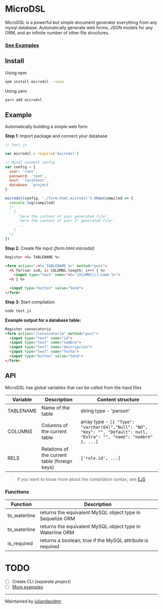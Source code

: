 # MicroDSL

MicroDSL is a powerful but simple document generator everything from any mysql database. Automatically generate web forms, JSON models for any ORM, and an infinite number of other file structures.

### [See Examples](./examples)

## Install

Using npm
```bash
npm install microdsl --save
```

Using yarn
```bash
yarn add microdsl
```

## Example

Automatically building a simple web form

**Step 1**: Import package and connect your database
```js
// test.js

var microdsl = require('microdsl')

// Mysql connect config
var config = {
  user: 'root',
  password: 'root',
  host: 'localhost',
  database: 'project'
}

microdsl(config, './form.html.microdsl').then(compiled => {
  console.log(compiled)
  /*
    [
      'here the content of your generated file',
      'here the content of your 2° generated file',
      ...
    ]
  */
})
```

**Step 2**: Create file input _(form.html.microdsl)_
```html
Register <%= TABLENAME %>

<form action="/<%= TABLENAME %>" method="post">  
  <% for(var i=0; i< COLUMNS.length; i++) { %>
    <input type="text" name="<%= COLUMNS[i].name %>">
  <% } %>

  <input type="button" value="Send">  
</form>
```

**Step 3**: Start compilation

```bash
node test.js
```

**Example output for a database table:**
```html
Register convocatoria
<form action="/convocatoria" method="post">
  <input type="text" name="id">
  <input type="text" name="nombre">
  <input type="text" name="descripcion">
  <input type="text" name="fecha">
  <input type="button" value="Send">
</form>
```

## API

MicroDSL has global variables that can be called from the input files

|  Variable |     Description   |  Content structure  |
|-----------|-------------------|---------------------|
| TABLENAME | Name of the table | string type - 'person'  |
| COLUMNS   | Columns of the current table | array type - `[{ "Type": "varchar(64)","Null": "NO", "Key": "", "Default": null, "Extra": "", "name": "nombre" }, ...]` |
| RELS      | Relations of the current table (foreign keys) | `['role.id', ...]`|

> If you want to know more about the compilation syntax, see [EJS](http://www.embeddedjs.com)

### **Functions**
|  Function    | Description                                                |
|--------------|------------------------------------------------------------|
| to_waterline | returns the equivalent MySQL object type in Sequelize ORM  |
| to_waterline | returns the equivalent MySQL object type in Waterline ORM  |
| is_required  | returns a boolean, true if the MySQL attribute is required |

# TODO
- [ ] Create CLI _(separate project)_
- [ ] [More examples](./examples)

---

Maintained by [juliandavidmr](https://github.com/juliandavidmr)
